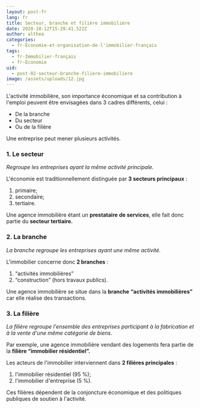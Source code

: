 ```yaml
---
layout: post-fr
lang: fr
title: Secteur, branche et filière immobilière
date: 2020-10-12T15:29:41.522Z
author: althea
categories:
  - fr-Économie-et-organisation-de-l'immobilier-français
tags:
  - fr-Immobilier-français
  - fr-Économie
uid:
  - post-02-secteur-branche-filiere-immobiliere
image: /assets/uploads/12.jpg
---
```

L'activité immobilière, son importance économique et sa contribution à l'emploi peuvent être envisagées dans 3 cadres différents, celui :

* De la branche
* Du secteur
* Ou de la filière

Une entreprise peut mener plusieurs activités.

### 1. Le secteur

*Regroupe les entreprises ayant la même activité principale.*

L'économie est traditionnellement distinguée par **3 secteurs principaux** : 

1. primaire;
2. secondaire;
3. tertiaire.

Une agence immobilière étant un **prestataire** **de services**, elle fait donc partie du **secteur tertiaire.**

### 2. La branche

*La branche regroupe les entreprises ayant une même activité.*

L'immobilier concerne donc **2 branches** : 

1. “activités immobilières”
2. “construction” (hors travaux publics).

Une agence immobilière se situe dans la **branche** **“activités immobilières”** car elle réalise des transactions.

### 3. La filière

*La filière regroupe l'ensemble des entreprises participant à la fabrication et à la vente d'une même catégorie de biens.*

Par exemple, une agence immobilière vendant des logements fera partie de la **filière “immobilier résidentiel”.**

Les acteurs de l'immobilier interviennent dans **2 filières principales** : 

1. l'immobilier résidentiel (95 %);
2. l'immobilier d'entreprise (5 %).

Ces filières dépendent de la conjoncture économique et des politiques publiques de soutien à l'activité.